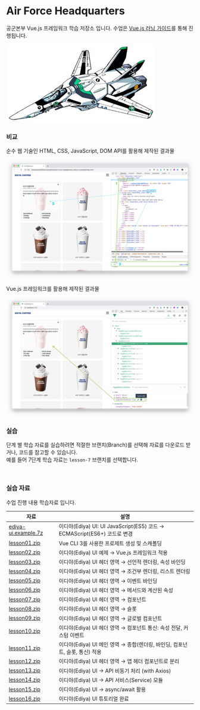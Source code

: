 # Air Force Headquarters

공군본부 Vue.js 프레임워크 학습 저장소 입니다. 수업은 [Vue.js 러닝 가이드](https://yamoo9.github.io/vue/)를 통해 진행됩니다.

<img src="_/micross.jpg" alt width="400">

<br>

### 비교

순수 웹 기술인 HTML, CSS, JavaScript, DOM API를 활용해 제작된 결과물

<img src="_/HTML+CSS+JavaScript.jpg" alt>

Vue.js 프레임워크를 활용해 제작된 결과물

<img src="_/VueFramework.jpg" alt>

<br>

### 실습

단계 별 학습 자료를 실습하려면 적절한 브랜치(Branch)를 선택해 자료를 다운로드 받거나, 코드를 참고할 수 있습니다.<br>
예를 들어 7단계 학습 자료는 `lesson-7` 브랜치를 선택합니다.

<br>

### 실습 자료

수업 진행 내용 학습자료 입니다.

자료 | 설명
--- | ---
[ediya-ui.example.7z](https://github.com/yamoo9/Air-Force-Headquarters/raw/master/_/ediya-ui.example.7z) | 이디야(Ediya) UI: UI JavaScript(ES5) 코드 → ECMAScript(ES6+) 코드로 변경
[lesson01.zip](https://github.com/yamoo9/Air-Force-Headquarters/archive/lesson01.zip) | Vue CLI 3를 사용한 프로제트 생성 및 스캐폴딩
[lesson02.zip](https://github.com/yamoo9/Air-Force-Headquarters/archive/lesson02.zip) | 이디야(Ediya) UI 예제 → Vue.js 프레임워크 적용
[lesson03.zip](https://github.com/yamoo9/Air-Force-Headquarters/archive/lesson03.zip) | 이디야(Ediya) UI 헤더 영역 → 선언적 렌더링, 속성 바인딩
[lesson04.zip](https://github.com/yamoo9/Air-Force-Headquarters/archive/lesson04.zip) | 이디야(Ediya) UI 헤더 영역 → 조건부 렌더링, 리스트 렌더링
[lesson05.zip](https://github.com/yamoo9/Air-Force-Headquarters/archive/lesson05.zip) | 이디야(Ediya) UI 헤더 영역 → 이벤트 바인딩
[lesson06.zip](https://github.com/yamoo9/Air-Force-Headquarters/archive/lesson06.zip) | 이디야(Ediya) UI 헤더 영역 → 메서드와 계산된 속성
[lesson07.zip](https://github.com/yamoo9/Air-Force-Headquarters/archive/lesson07.zip) | 이디야(Ediya) UI 헤더 영역 → 컴포넌트
[lesson08.zip](https://github.com/yamoo9/Air-Force-Headquarters/archive/lesson08.zip) | 이디야(Ediya) UI 헤더 영역 → 슬롯
[lesson09.zip](https://github.com/yamoo9/Air-Force-Headquarters/archive/lesson09.zip) | 이디야(Ediya) UI 헤더 영역 → 글로벌 컴포넌트
[lesson10.zip](https://github.com/yamoo9/Air-Force-Headquarters/archive/lesson10.zip) | 이디야(Ediya) UI 헤더 영역 → 컴포넌트 통신: 속성 전달, 커스텀 이벤트
[lesson11.zip](https://github.com/yamoo9/Air-Force-Headquarters/archive/lesson11.zip) | 이디야(Ediya) UI 메인 영역 → 종합(렌더링, 바인딩, 컴포넌트, 슬롯, 통신) 적용
[lesson12.zip](https://github.com/yamoo9/Air-Force-Headquarters/archive/lesson12.zip) | 이디야(Ediya) UI 헤더 영역 → 앱 헤더 컴포넌트로 분리
[lesson13.zip](https://github.com/yamoo9/Air-Force-Headquarters/archive/lesson13.zip) | 이디야(Ediya) UI → API 비동기 처리 (with Axios)
[lesson14.zip](https://github.com/yamoo9/Air-Force-Headquarters/archive/lesson14.zip) | 이디야(Ediya) UI → API 서비스(Service) 모듈
[lesson15.zip](https://github.com/yamoo9/Air-Force-Headquarters/archive/lesson15.zip) | 이디야(Ediya) UI → async/await 활용
[lesson16.zip](https://github.com/yamoo9/Air-Force-Headquarters/archive/lesson16.zip) | 이디야(Ediya) UI 튜토리얼 완료